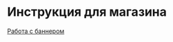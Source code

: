 Инструкция для магазина
=======================


[Работа с баннером](blob/main/EditBanner.md/EditBanner.md)
    

